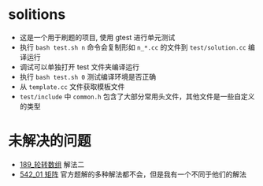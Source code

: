 # solitions

- 这是一个用于刷题的项目, 使用 gtest 进行单元测试
- 执行 `bash test.sh n` 命令会复制形如 `n_*.cc` 的文件到 `test/solution.cc` 编译运行
- 调试可以单独打开 test 文件夹编译运行
- 执行 `bash test.sh 0` 测试编译环境是否正确
- 从 `template.cc` 文件获取模板文件
- `test/include` 中 `common.h` 包含了大部分常用头文件，其他文件是一些自定义的类型

# 未解决的问题

- [189_轮转数组](https://leetcode-cn.com/problems/rotate-array/) 解法二
- [542_01 矩阵](https://leetcode-cn.com/problems/01-matrix/) 官方题解的多种解法都不会，但是我有一个不同于他们的解法